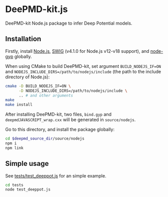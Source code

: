 # DeePMD-kit.js

DeePMD-kit Node.js package to infer Deep Potential models.

## Installation

Firstly, install [Node.js](https://nodejs.org/), [SWIG](https://www.swig.org) (v4.1.0 for Node.js v12-v18 support), and [node-gyp](https://github.com/nodejs/node-gyp) globally.

When using CMake to build DeePMD-kit, set argument `BUILD_NODEJS_IF=ON` and `NODEJS_INCLUDE_DIRS=/path/to/nodejs/include` (the path to the include directory of Node.js):

```sh
cmake -D BUILD_NODEJS_IF=ON \
      -D NODEJS_INCLUDE_DIRS=/path/to/nodejs/include \
      .. # and other arguments
make
make install
```

After installing DeePMD-kit, two files, `bind.gyp` and `deepmdJAVASCRIPT_wrap.cxx` will be generated in `source/nodejs`.

Go to this directory, and install the package globally:

```sh
cd $deepmd_source_dir/source/nodejs
npm i
npm link
```

## Simple usage

See [tests/test_deeppot.js](tests/test_deeppot.js) for an simple example.

```sh
cd tests
node test_deeppot.js
```
